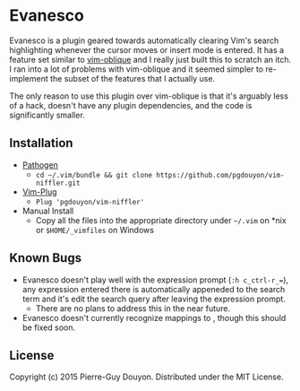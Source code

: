 Evanesco
========

Evanesco is a plugin geared towards automatically clearing Vim's search
highlighting whenever the cursor moves or insert mode is entered.  It has a
feature set similar to [vim-oblique][] and I really just built this to scratch
an itch.  I ran into a lot of problems with vim-oblique and it seemed simpler to
re-implement the subset of the features that I actually use.

The only reason to use this plugin over vim-oblique is that it's arguably less
of a hack, doesn't have any plugin dependencies, and the code is significantly
smaller.

Installation
------------

* [Pathogen][]
    * `cd ~/.vim/bundle && git clone https://github.com/pgdouyon/vim-niffler.git`
* [Vim-Plug][]
    * `Plug 'pgdouyon/vim-niffler'`
* Manual Install
    * Copy all the files into the appropriate directory under `~/.vim` on \*nix or
      `$HOME/_vimfiles` on Windows

Known Bugs
----------

- Evanesco doesn't play well with the expression prompt (`:h c_ctrl-r_=`), any
  expression entered there is automatically appeneded to the search term and
  it's edit the search query after leaving the expression prompt.
    - There are no plans to address this in the near future.
- Evanesco doesn't currently recognize mappings to <Esc>, though this should be
  fixed soon.


License
-------

Copyright (c) 2015 Pierre-Guy Douyon.  Distributed under the MIT License.


[vim-oblique]: https://github.com/junegunn/vim-oblique
[Pathogen]: https://github.com/tpope/vim-pathogen
[Vim-Plug]: https://github.com/junegunn/vim-plug
